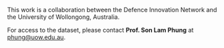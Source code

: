 This work is a collaboration between the Defence Innovation Network and the University of Wollongong, Australia.  

For access to the dataset, please contact **Prof. Son Lam Phung** at [phung@uow.edu.au](mailto:phung@uow.edu.au).
